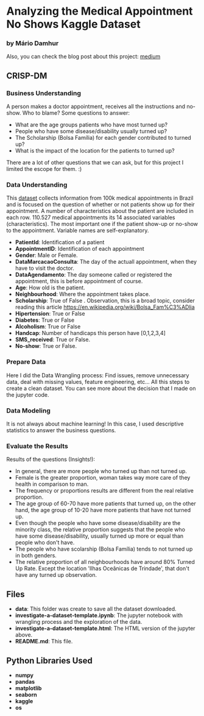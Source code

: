 
# Analyzing the Medical Appointment No Shows Kaggle Dataset
### by Mário Damhur

Also, you can check the blog post about this project: [medium](https://mriodamhur.medium.com/data-analysis-of-medical-appointment-no-show-in-brazil-e05bda56d173) 

## CRISP-DM

### Business Understanding

A person makes a doctor appointment, receives all the instructions and no-show. Who to blame?
Some questions to answer:
- What are the age groups patients who have most turned up?
- People who have some disease/disability usually turned up?
- The Scholarship (Bolsa Família) for each gender contributed to turned up?
- What is the impact of the location for the patients to turned up?

There are a lot of other questions that we can ask, but for this project I limited the escope for them. :)

### Data Understanding

This [dataset](https://www.kaggle.com/joniarroba/noshowappointments) collects information from 100k medical appointments in Brazil and is focused on the question of whether or not patients show up for their appointment. A number of characteristics about the patient are included in each row. 110.527 medical appointments its 14 associated variables (characteristics). The most important one if the patient show-up or no-show to the appointment. Variable names are self-explanatory.

- **PatientId**: Identification of a patient
- **AppointmentID**: Identification of each appointment
- **Gender**: Male or Female.
- **DataMarcacaoConsulta**: The day of the actuall appointment, when they have to visit the doctor.
- **DataAgendamento**: The day someone called or registered the appointment, this is before appointment of course.
- **Age**: How old is the patient.
- **Neighbourhood**: Where the appointment takes place.
- **Scholarship**: True of False . Observation, this is a broad topic, consider reading this article https://en.wikipedia.org/wiki/Bolsa_Fam%C3%ADlia
- **Hipertension**: True or False
- **Diabetes**: True or False
- **Alcoholism**: True or False
- **Handcap**: Number of handicaps this person have [0,1,2,3,4]
- **SMS_received**: True or False.
- **No-show**: True or False.


### Prepare Data

Here I did the Data Wrangling process: Find issues, remove unnecessary data, deal with missing values, feature engineering, etc... All this steps to create a clean dataset. You can see more about the decision that I made on the jupyter code.

### Data Modeling

It is not always about machine learning! In this case, I used descriptive statistics to answer the business questions.

### Evaluate the Results

Results of the questions (Insights!):

- In general, there are more people who turned up than not turned up.
- Female is the greater proportion, woman takes way more care of they health in comparison to man.
- The frequency or proportions results are different from the real relative proportion.
- The age group of 60-70 have more patients that turned up, on the other hand, the age group of 10-20 have more patients that have not turned up.
- Even though the people who have some disease/disability are the minority class, the relative proportion suggests that the people who have some disease/disability, usually turned up more or equal than people who don't have.
- The people who have scolarship (Bolsa Família) tends to not turned up in both genders.
- The relative proportion of all neighbourhoods have around 80% Turned Up Rate. Except the location 'Ilhas Oceânicas de Trindade', that don't have any turned up observation.

## Files

- **data**: This folder was create to save all the dataset downloaded.
- **investigate-a-dataset-template.ipynb**: The jupyter notebook with wrangling process and the exploration of the data.
- **investigate-a-dataset-template.html**: The HTML version of the jupyter above.
- **README<span>.md</span>**: This file.

## Python Libraries Used
- **numpy**
- **pandas**
- **matplotlib**
- **seaborn**
- **kaggle**
- **os**

